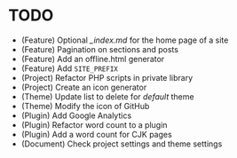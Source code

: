 # TODO

* (Feature) Optional *_index.md* for the home page of a site
* (Feature) Pagination on sections and posts
* (Feature) Add an offline.html generator
* (Feature) Add `SITE_PREFIX`
* (Project) Refactor PHP scripts in private library
* (Project) Create an icon generator
* (Theme) Update list to delete for *default* theme
* (Theme) Modify the icon of GitHub
* (Plugin) Add Google Analytics
* (Plugin) Refactor word count to a plugin
* (Plugin) Add a word count for CJK pages
* (Document) Check project settings and theme settings
